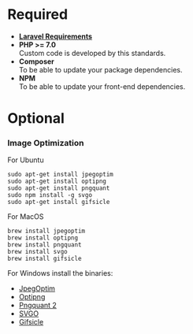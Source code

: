 # Required

- **[Laravel Requirements](https://laravel.com/docs/5.4/installation#server-requirements)**
- **PHP >= 7.0**   
Custom code is developed by this standards.
- **Composer**   
To be able to update your package dependencies.
- **NPM**   
To be able to update your front-end dependencies.

# Optional

### Image Optimization

For Ubuntu

```
sudo apt-get install jpegoptim
sudo apt-get install optipng
sudo apt-get install pngquant
sudo npm install -g svgo
sudo apt-get install gifsicle
```

For MacOS

```
brew install jpegoptim
brew install optipng
brew install pngquant
brew install svgo
brew install gifsicle
```

For Windows install the binaries:   
- [JpegOptim](http://freecode.com/projects/jpegoptim)
- [Optipng](http://optipng.sourceforge.net/)
- [Pngquant 2](https://pngquant.org/)
- [SVGO](https://github.com/svg/svgo)
- [Gifsicle](http://www.lcdf.org/gifsicle/)

